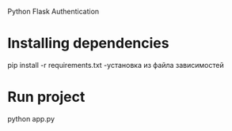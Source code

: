  Python Flask Authentication 
# Installing dependencies

pip install -r requirements.txt            -установка из файла зависимостей


# Run project

python app.py

